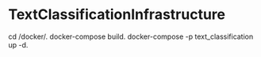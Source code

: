 # TextClassificationInfrastructure


cd /docker/. 
docker-compose build. 
docker-compose -p text_classification up -d. 
